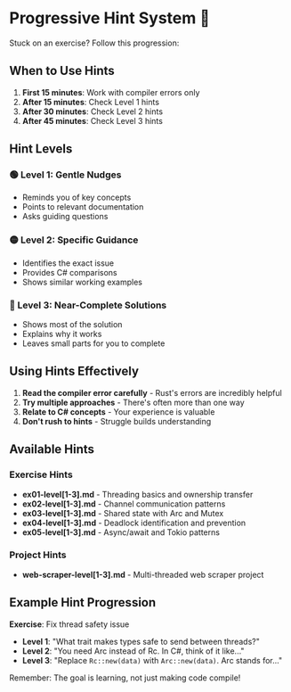 # Progressive Hint System 🎯

Stuck on an exercise? Follow this progression:

## When to Use Hints

1. **First 15 minutes**: Work with compiler errors only
2. **After 15 minutes**: Check Level 1 hints
3. **After 30 minutes**: Check Level 2 hints  
4. **After 45 minutes**: Check Level 3 hints

## Hint Levels

### 🟢 Level 1: Gentle Nudges
- Reminds you of key concepts
- Points to relevant documentation
- Asks guiding questions

### 🟡 Level 2: Specific Guidance
- Identifies the exact issue
- Provides C# comparisons
- Shows similar working examples

### 🔴 Level 3: Near-Complete Solutions
- Shows most of the solution
- Explains why it works
- Leaves small parts for you to complete

## Using Hints Effectively

1. **Read the compiler error carefully** - Rust's errors are incredibly helpful
2. **Try multiple approaches** - There's often more than one way
3. **Relate to C# concepts** - Your experience is valuable
4. **Don't rush to hints** - Struggle builds understanding

## Available Hints

### Exercise Hints
- **ex01-level[1-3].md** - Threading basics and ownership transfer
- **ex02-level[1-3].md** - Channel communication patterns  
- **ex03-level[1-3].md** - Shared state with Arc and Mutex
- **ex04-level[1-3].md** - Deadlock identification and prevention
- **ex05-level[1-3].md** - Async/await and Tokio patterns

### Project Hints
- **web-scraper-level[1-3].md** - Multi-threaded web scraper project

## Example Hint Progression

**Exercise**: Fix thread safety issue
- **Level 1**: "What trait makes types safe to send between threads?"
- **Level 2**: "You need Arc instead of Rc. In C#, think of it like..."
- **Level 3**: "Replace `Rc::new(data)` with `Arc::new(data)`. Arc stands for..."

Remember: The goal is learning, not just making code compile!